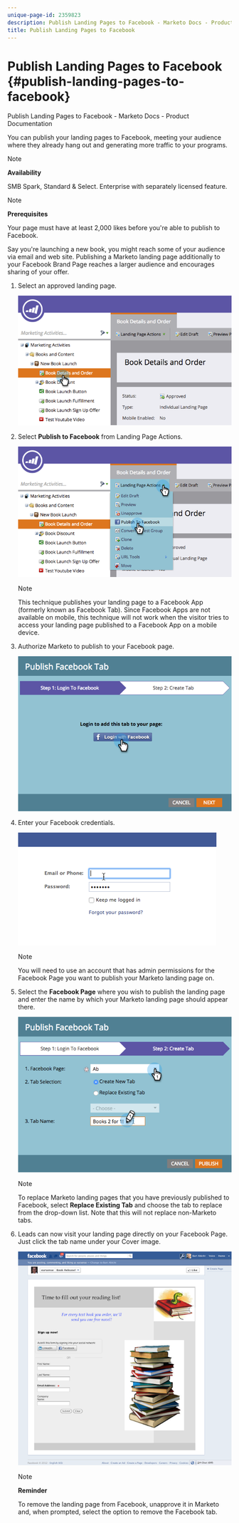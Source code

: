 ```yaml
---
unique-page-id: 2359823
description: Publish Landing Pages to Facebook - Marketo Docs - Product Documentation
title: Publish Landing Pages to Facebook
---
```


# Publish Landing Pages to Facebook {#publish-landing-pages-to-facebook}

Publish Landing Pages to Facebook - Marketo Docs - Product Documentation

You can publish your landing pages to Facebook, meeting your audience where they already hang out and generating more traffic to your programs.

>[!NOTE]
>
>**Availability**
>
>SMB Spark, Standard & Select. Enterprise with separately licensed feature.

>[!NOTE]
>
>**Prerequisites**
>
>Your page must have at least 2,000 likes before you're able to publish to Facebook.

Say you're launching a new book, you might reach some of your audience via email and web site. Publishing a Marketo landing page additionally to your Facebook Brand Page reaches a larger audience and encourages sharing of your offer.

1. Select an approved landing page.

   ![](assets/image2015-4-22-16-3a53-3a46.png)

1. Select **Publish to Facebook** from Landing Page Actions.

   ![](assets/image2015-4-22-16-3a54-3a55.png)

   >[!NOTE]
   >
   >This technique publishes your landing page to a Facebook App (formerly known as Facebook Tab). Since Facebook Apps are not available on mobile, this technique will not work when the visitor tries to access your landing page published to a Facebook App on a mobile device.

1. Authorize Marketo to publish to your Facebook page.

   ![](assets/image2015-4-22-18-3a27-3a14.png)

1. Enter your Facebook credentials.

   ![](assets/image2015-4-22-18-3a29-3a57.png)

   >[!NOTE]
   >
   >You will need to use an account that has admin permissions for the Facebook Page you want to publish your Marketo landing page on.

1. Select the **Facebook Page** where you wish to publish the landing page and enter the name by which your Marketo landing page should appear there.

   ![](assets/image2015-4-22-18-3a31-3a39.png)

   >[!NOTE]
   >
   >To replace Marketo landing pages that you have previously published to Facebook, select **Replace Existing Tab** and choose the tab to replace from the drop-down list. Note that this will not replace non-Marketo tabs.

1. Leads can now visit your landing page directly on your Facebook Page. Just click the tab name under your Cover image.

   ![](assets/image2015-4-22-18-3a42-3a15.png)

   >[!NOTE]
   >
   >**Reminder**
   >
   >
   >To remove the landing page from Facebook, unapprove it in Marketo and, when prompted, select the option to remove the Facebook tab.

